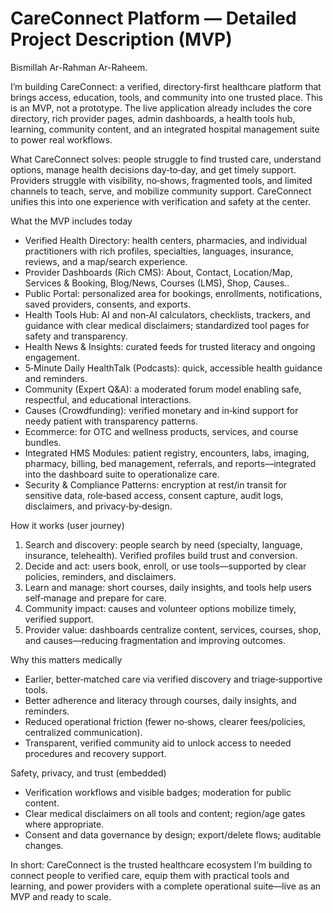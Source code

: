 # CareConnect Platform — Detailed Project Description (MVP)

Bismillah Ar-Rahman Ar-Raheem.

I’m building CareConnect: a verified, directory‑first healthcare platform that brings access, education, tools, and community into one trusted place. This is an MVP, not a prototype. The live application already includes the core directory, rich provider pages, admin dashboards, a health tools hub, learning, community content, and an integrated hospital management suite to power real workflows.

What CareConnect solves: people struggle to find trusted care, understand options, manage health decisions day‑to‑day, and get timely support. Providers struggle with visibility, no‑shows, fragmented tools, and limited channels to teach, serve, and mobilize community support. CareConnect unifies this into one experience with verification and safety at the center.

What the MVP includes today
- Verified Health Directory: health centers, pharmacies, and individual practitioners with rich profiles, specialties, languages, insurance, reviews, and a map/search experience.
- Provider Dashboards (Rich CMS): About, Contact, Location/Map, Services & Booking, Blog/News, Courses (LMS), Shop, Causes..
- Public Portal: personalized area for bookings, enrollments, notifications, saved providers, consents, and exports.
- Health Tools Hub: AI and non‑AI calculators, checklists, trackers, and guidance with clear medical disclaimers; standardized tool pages for safety and transparency.
- Health News & Insights: curated feeds for trusted literacy and ongoing engagement.
- 5‑Minute Daily HealthTalk (Podcasts): quick, accessible health guidance and reminders.
- Community (Expert Q&A): a moderated forum model enabling safe, respectful, and educational interactions.
- Causes (Crowdfunding): verified monetary and in‑kind support for needy patient with transparency patterns.
- Ecommerce: for OTC and wellness products, services, and course bundles.
- Integrated HMS Modules: patient registry, encounters, labs, imaging, pharmacy, billing, bed management, referrals, and reports—integrated into the dashboard suite to operationalize care.
- Security & Compliance Patterns: encryption at rest/in transit for sensitive data, role‑based access, consent capture, audit logs, disclaimers, and privacy‑by‑design.

How it works (user journey)
1) Search and discovery: people search by need (specialty, language, insurance, telehealth). Verified profiles build trust and conversion.
2) Decide and act: users book, enroll, or use tools—supported by clear policies, reminders, and disclaimers.
3) Learn and manage: short courses, daily insights, and tools help users self‑manage and prepare for care.
4) Community impact: causes and volunteer options mobilize timely, verified support.
5) Provider value: dashboards centralize content, services, courses, shop, and causes—reducing fragmentation and improving outcomes.

Why this matters medically
- Earlier, better‑matched care via verified discovery and triage‑supportive tools.
- Better adherence and literacy through courses, daily insights, and reminders.
- Reduced operational friction (fewer no‑shows, clearer fees/policies, centralized communication).
- Transparent, verified community aid to unlock access to needed procedures and recovery support.

Safety, privacy, and trust (embedded)
- Verification workflows and visible badges; moderation for public content.
- Clear medical disclaimers on all tools and content; region/age gates where appropriate.
- Consent and data governance by design; export/delete flows; auditable changes.

In short: CareConnect is the trusted healthcare ecosystem I’m building to connect people to verified care, equip them with practical tools and learning, and power providers with a complete operational suite—live as an MVP and ready to scale.
